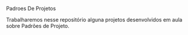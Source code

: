 Padroes De Projetos

Trabalharemos nesse repositório alguna projetos desenvolvidos em aula sobre Padrões de Projeto.
